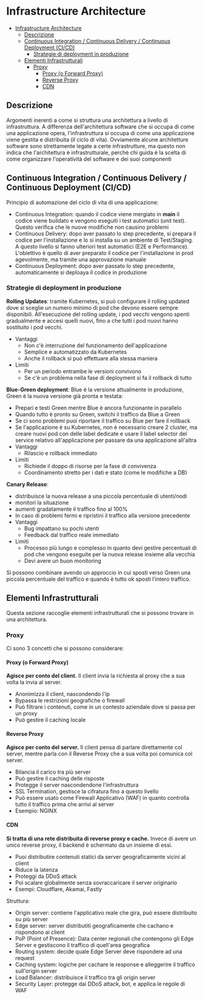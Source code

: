 # Infrastructure Architecture

- [Infrastructure Architecture](#infrastructure-architecture)
  - [Descrizione](#descrizione)
  - [Continuous Integration / Continuous Delivery / Continuous Deployment (CI/CD)](#continuous-integration--continuous-delivery--continuous-deployment-cicd)
    - [Strategie di deployment in produzione](#strategie-di-deployment-in-produzione)
  - [Elementi Infrastrutturali](#elementi-infrastrutturali)
    - [Proxy](#proxy)
      - [Proxy (o Forward Proxy)](#proxy-o-forward-proxy)
      - [Reverse Proxy](#reverse-proxy)
      - [CDN](#cdn)

## Descrizione

Argomenti inerenti a come si struttura una architettura a livello di infrastruttura. A differenza dell'architettura software che si occupa di come una applicazione opera, l'infrastruttura si occupa di come una applicazione viene gestita e distribuita (il ciclo di vita). Ovviamente alcune architetture software sono strettamente legate a certe infrastrutture, ma questo non indica che l'architettura è infrastrutturale, perchè chi guida è la scelta di come organizzare l'operatività del software e dei suoi componenti

## Continuous Integration / Continuous Delivery / Continuous Deployment (CI/CD)

Principio di automazione del ciclo di vita di una applicazione:

- Continuous Integration: quando il codice viene mergiato in **main** il codice viene buildato e vengono eseguiti i test automatici (unit test). Questo verifica che le nuove modifiche non causino problemi
- Continuous Delivery: dopo aver passato lo step precedente, si prepara il codice per l'installazione e lo si installa su un ambiente di Test/Staging. A questo livello si fanno ulteriori test automatici (E2E e Performance). L'obiettivo è quello di aver preparato il codice per l'installazione in prod agevolmente, ma tramite una approvazione manuale
- Continuous Deployment: dopo aver passato lo step precedente, automaticamente si deploaya il codice in produzione

### Strategie di deployment in produzione

**Rolling Updates**: tramite Kubernetes, si può configurare il rolling updated dove si sceglie un numero minimo di pod che devono essere sempre disponibili. All'esecuzione del rolling update, i pod vecchi vengono spenti gradualmente e accesi quelli nuovi, fino a che tutti i pod nuovi hanno sostituito i pod vecchi.

- Vantaggi
  - Non c'è interruzione del funzionamento dell'applicazione
  - Semplice e automatizzato da Kubernetes
  - Anche il rollback si può effettuare alla stessa maniera
- Limiti
  - Per un periodo entrambe le versioni convivono
  - Se c'è un problema nella fase di deployment si fa il rollback di tutto

**Blue-Green deployment**: Blue è la versione attualmente in produzione, Green è la nuova versione già pronta e testata:

- Prepari e testi Green mentre Blue è ancora funzionante in parallelo
- Quando tutto è pronto su Green, switchi il traffico da Blue a Green
- Se ci sono problemi puoi riportare il traffico su Blue per fare il rollback
- Se l'applicazione è su Kubernetes, non è necessario creare 2 cluster, ma creare nuovi pod con delle label dedicate e usare il label selector del service relativo all'applicazione per passare da una applicazione all'altra
- Vantaggi
  - Rilascio e rollback immediato
- Limiti
  - Richiede il doppo di risorse per la fase di convivenza
  - Coordinamento stretto per i dati e stato (come le modifiche a DB)

**Canary Release**:

- distribuisce la nuova release a una piccola percentuale di utenti/nodi
- monitori la situazione
- aumenti gradatamente il traffico fino al 100%
- In caso di problemi fermi e ripristini il traffico alla versione precedente
- Vantaggi
  - Bug impattano su pochi utenti
  - Feedback dal traffico reale immediato
- Limiti
  - Processo più lungo e complesso in quanto devi gestire percentuali di pod che vengono eseguite per la nuova release insieme alla vecchia
  - Devi avere un buon monitoring

Si possono combinare avendo un approccio in cui sposti verso Green una piccola percentuale del traffico e quando è tutto ok sposti l'intero traffico.

## Elementi Infrastrutturali

Questa sezione raccoglie elementi infrastrutturali che si possono trovare in una architettura.

### Proxy

Ci sono 3 concetti che si possono considerare:

#### Proxy (o Forward Proxy)

**Agisce per conto del client.** Il client invia la richiesta al proxy che a sua volta la invia al server.

- Anonimizza il client, nascondendo l'ip
- Bypassa le restrizioni geografiche o firewall
- Può filtrare i contenuti, come in un contesto aziendale dove si passa per un proxy
- Può gestire il caching locale

#### Reverse Proxy

**Agisce per conto del server.** Il client pensa di parlare direttamente col server, mentre parla con il Reverse Proxy che a sua volta poi comunica col server.

- Bilancia il carico tra più server
- Può gestire il caching delle risposte
- Protegge il server nascondendone l'infrastruttura
- SSL Termination, gestisce la cifratura fino a questo livello
- Può essere usato come Firewall Applicativo (WAF) in quanto controlla tutto il traffico prima che arrivi al server
- Esempio: NGINX

#### CDN

**Si tratta di una rete distribuita di reverse proxy e cache.** Invece di avere un unico reverse proxy, il backend è schermato da un insieme di essi.

- Puoi distributire contenuti statici da server geograficamente vicini al client
- Riduce la latenza
- Proteggi da DDoS attack
- Poi scalare globalmente senza sovraccaricare il server originario
- Esempi: Cloudflare, Akamai, Fastly

Struttura:

- Origin server: contiene l'applicativo reale che gira, può essere distribuito su più server
- Edge server: server distributiti geograficamente che cachano e rispondono ai client
- PoP (Point of Presence): Data center regionali che contengono gli Edge Server e gestiscono il traffico di quell'area geografica
- Routing system: decide quale Edge Server deve rispondere ad una request
- Caching system: logiche per cachare le response e alleggerire il traffico sull'origin server
- Load Balancer: distribuisce il traffico tra gli origin server
- Security Layer: protegge dai DDoS attack, bot, e applica le regole di WAF
